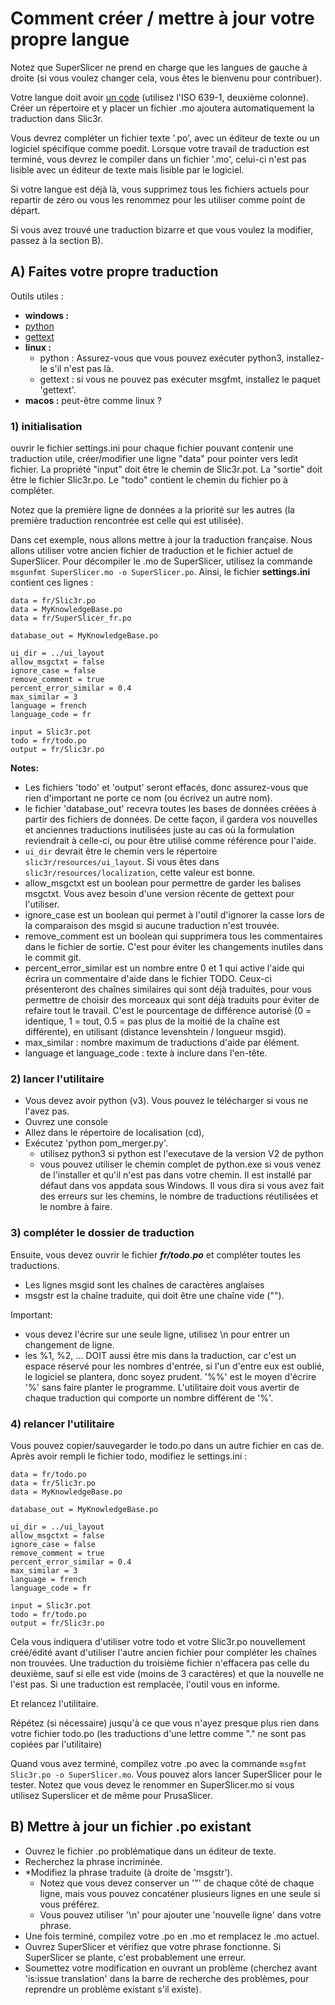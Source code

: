 # Comment créer / mettre à jour votre propre langue

Notez que SuperSlicer ne prend en charge que les langues de gauche à droite (si vous voulez changer cela, vous êtes le bienvenu pour contribuer).

Votre langue doit avoir [un code](https://www.loc.gov/standards/iso639-2/php/code_list.php) (utilisez l'ISO 639-1, deuxième colonne). Créer un répertoire et y placer un fichier .mo ajoutera automatiquement la traduction dans Slic3r.

Vous devrez compléter un fichier texte '.po', avec un éditeur de texte ou un logiciel spécifique comme poedit. Lorsque votre travail de traduction est terminé, vous devrez le compiler dans un fichier '.mo', celui-ci n'est pas lisible avec un éditeur de texte mais lisible par le logiciel.

Si votre langue est déjà là, vous supprimez tous les fichiers actuels pour repartir de zéro ou vous les renommez pour les utiliser comme point de départ.

Si vous avez trouvé une traduction bizarre et que vous voulez la modifier, passez à la section B).

## A) Faites votre propre traduction

Outils utiles :

* **windows :**
 * [python](https://www.python.org/)
 * [gettext](http://gnuwin32.sourceforge.net/downlinks/gettext.php)
* **linux :**
  * python : Assurez-vous que vous pouvez exécuter python3, installez-le s'il n'est pas là.
  * gettext : si vous ne pouvez pas exécuter msgfmt, installez le paquet 'gettext'.
* **macos :** peut-être comme linux ?

### 1) initialisation
ouvrir le fichier settings.ini
pour chaque fichier pouvant contenir une traduction utile, créer/modifier une ligne "data" pour pointer vers ledit fichier.
La propriété "input" doit être le chemin de Slic3r.pot.
La "sortie" doit être le fichier Slic3r.po.
Le "todo" contient le chemin du fichier po à compléter.

Notez que la première ligne de données a la priorité sur les autres (la première traduction rencontrée est celle qui est utilisée).

Dans cet exemple, nous allons mettre à jour la traduction française.
Nous allons utiliser votre ancien fichier de traduction et le fichier actuel de SuperSlicer.
Pour décompiler le .mo de SuperSlicer, utilisez la commande `msgunfmt SuperSlicer.mo -o SuperSlicer.po`.
Ainsi, le fichier **settings.ini** contient ces lignes :

```
data = fr/Slic3r.po
data = MyKnowledgeBase.po
data = fr/SuperSlicer_fr.po

database_out = MyKnowledgeBase.po

ui_dir = ../ui_layout
allow_msgctxt = false
ignore_case = false
remove_comment = true
percent_error_similar = 0.4
max_similar = 3
language = french
language_code = fr

input = Slic3r.pot
todo = fr/todo.po
output = fr/Slic3r.po
```

**Notes:**

* Les fichiers 'todo' et 'output' seront effacés, donc assurez-vous que rien d'important ne porte ce nom (ou écrivez un autre nom).
* le fichier 'database_out' recevra toutes les bases de données créées à partir des fichiers de données. De cette façon, il gardera vos nouvelles et anciennes traductions inutilisées juste au cas où la formulation reviendrait à celle-ci, ou pour être utilisé comme référence pour l'aide.
* `ui_dir` devrait être le chemin vers le répertoire `slic3r/resources/ui_layout`. Si vous êtes dans `slic3r/resources/localization`, cette valeur est bonne.
* allow_msgctxt est un boolean pour permettre de garder les balises msgctxt. Vous avez besoin d'une version récente de gettext pour l'utiliser.
* ignore_case est un boolean qui permet à l'outil d'ignorer la casse lors de la comparaison des msgid si aucune traduction n'est trouvée.
* remove_comment est un boolean qui supprimera tous les commentaires dans le fichier de sortie. C'est pour éviter les changements inutiles dans le commit git.
* percent_error_similar est un nombre entre 0 et 1 qui active l'aide qui écrira un commentaire d'aide dans le fichier TODO. Ceux-ci présenteront des chaînes similaires qui sont déjà traduites, pour vous permettre de choisir des morceaux qui sont déjà traduits pour éviter de refaire tout le travail. C'est le pourcentage de différence autorisé (0 = identique, 1 = tout, 0.5 = pas plus de la moitié de la chaîne est différente), en utilisant (distance levenshtein / longueur msgid).
* max_similar : nombre maximum de traductions d'aide par élément.
* language et language_code : texte à inclure dans l'en-tête.

### 2) lancer l'utilitaire
* Vous devez avoir python (v3). Vous pouvez le télécharger si vous ne l'avez pas.
* Ouvrez une console
* Allez dans le répertoire de localisation (cd),
* Exécutez 'python pom_merger.py'.
  * utilisez python3 si python est l'executave de la version V2 de  python
  * vous pouvez utiliser le chemin complet de python.exe si vous venez de l'installer et qu'il n'est pas dans votre chemin. Il est installé par défaut dans vos appdata sous Windows.
Il vous dira si vous avez fait des erreurs sur les chemins, le nombre de traductions réutilisées et le nombre à faire.

### 3) compléter le dossier de traduction
Ensuite, vous devez ouvrir le fichier ***fr/todo.po*** et compléter toutes les traductions. 
* Les lignes msgid sont les chaînes de caractères anglaises
* msgstr est la chaîne traduite, qui doit être une chaîne vide ("").

Important: 
* vous devez l'écrire sur une seule ligne, utilisez \n pour entrer un changement de ligne. 
* les %1, %2, ... DOIT aussi être mis dans la traduction, car c'est un espace réservé pour les nombres d'entrée, si l'un d'entre eux est oublié, le logiciel se plantera, donc soyez prudent. '%%' est le moyen d'écrire '%' sans faire planter le programme. L'utilitaire doit vous avertir de chaque traduction qui comporte un nombre différent de '%'.


### 4) relancer l'utilitaire

Vous pouvez copier/sauvegarder le todo.po dans un autre fichier en cas de.
Après avoir rempli le fichier todo, modifiez le settings.ini :

```
data = fr/todo.po
data = fr/Slic3r.po
data = MyKnowledgeBase.po

database_out = MyKnowledgeBase.po

ui_dir = ../ui_layout
allow_msgctxt = false
ignore_case = false
remove_comment = true
percent_error_similar = 0.4
max_similar = 3
language = french
language_code = fr

input = Slic3r.pot
todo = fr/todo.po
output = fr/Slic3r.po
```

Cela vous indiquera d'utiliser votre todo et votre Slic3r.po nouvellement créé/édité avant d'utiliser l'autre ancien fichier pour compléter les chaînes non trouvées. Une traduction du troisième fichier n'effacera pas celle du deuxième, sauf si elle est vide (moins de 3 caractères) et que la nouvelle ne l'est pas. Si une traduction est remplacée, l'outil vous en informe.

Et relancez l'utilitaire.

Répétez (si nécessaire) jusqu'à ce que vous n'ayez presque plus rien dans votre fichier todo.po (les traductions d'une lettre comme "." ne sont pas copiées par l'utilitaire)

Quand vous avez terminé, compilez votre .po avec la commande `msgfmt Slic3r.po -o SuperSlicer.mo`.
Vous pouvez alors lancer SuperSlicer pour le tester.
Notez que vous devez le renommer en SuperSlicer.mo si vous utilisez Superslicer et de même pour PrusaSlicer.

## B) Mettre à jour un fichier .po existant


* Ouvrez le fichier .po problématique dans un éditeur de texte.
* Recherchez la phrase incriminée.
* *Modifiez la phrase traduite (à droite de 'msgstr').
  * Notez que vous devez conserver un '"' de chaque côté de chaque ligne, mais vous pouvez concaténer plusieurs lignes en une seule si vous préférez.
  * Vous pouvez utiliser '\n' pour ajouter une 'nouvelle ligne' dans votre phrase.
* Une fois terminé, compilez votre .po en .mo et remplacez le .mo actuel.
* Ouvrez SuperSlicer et vérifiez que votre phrase fonctionne. Si SuperSlicer se plante, c'est probablement une erreur.
* Soumettez votre modification en ouvrant un problème (cherchez avant 'is:issue translation' dans la barre de recherche des problèmes, pour reprendre un problème existant s'il existe).